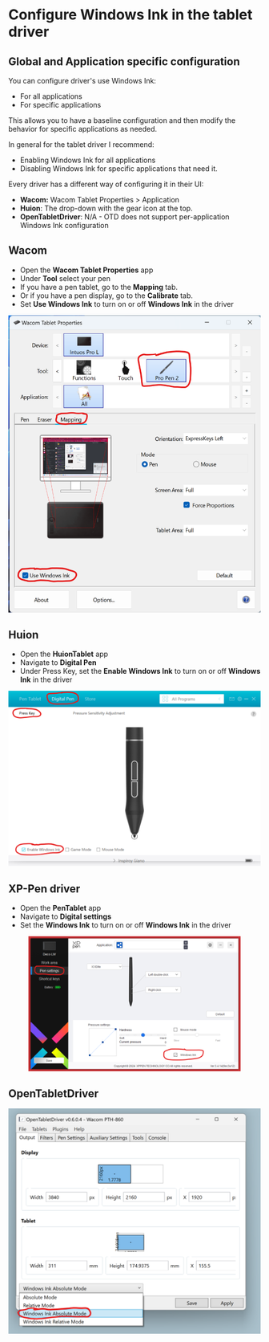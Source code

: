# Configure Windows Ink in the tablet driver

## Global and Application specific configuration

You can configure driver's use Windows Ink:

* For all applications
* For specific applications

This allows you to have a baseline configuration and then modify the behavior for specific applications as needed.&#x20;

In general for the tablet driver I recommend:

* Enabling Windows Ink for all applications
* Disabling Windows Ink for specific applications that need it.

Every driver has a different way of configuring it in their UI:

* **Wacom:** Wacom Tablet Properties > Application
* **Huion**: The drop-down with the gear icon at the top.
* **OpenTabletDriver**: N/A - OTD does not support per-application Windows Ink configuration

## Wacom

* Open the **Wacom Tablet Properties** app
* Under **Tool** select your pen
* If you have a pen tablet, go to the **Mapping** tab.&#x20;
* Or if you have a pen display, go to the **Calibrate** tab.
* Set **Use Windows Ink** to turn on or off **Windows Ink** in the driver

![](<../../../.gitbook/assets/image (164).png>)

## Huion

* Open the **HuionTablet** app
* Navigate to **Digital Pen**&#x20;
* Under Press Key, set the **Enable Windows Ink** to turn on or off **Windows Ink** in the driver

![](<../../../.gitbook/assets/image (187).png>)



## XP-Pen driver

* Open the **PenTablet** app
* Navigate to **Digital settings**&#x20;
* Set the **Windows Ink** to turn on or off **Windows Ink** in the driver

<figure><img src="../../../.gitbook/assets/image.png" alt=""><figcaption></figcaption></figure>

## OpenTabletDriver

![](<../../../.gitbook/assets/image (122).png>)

